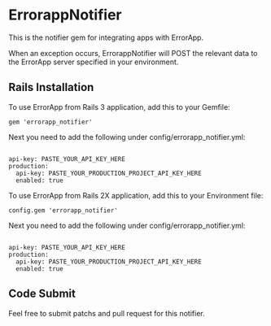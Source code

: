 ErrorappNotifier
================
This is the notifier gem for integrating apps with ErrorApp.

When an exception occurs, ErrorappNotifier will POST the relevant data to the ErrorApp server specified in your environment.

Rails Installation
------------------
To use ErrorApp from Rails 3 application, add this to your Gemfile:

<code>gem 'errorapp_notifier'</code>

Next you need to add the following under config/errorapp_notifier.yml:


<code>
api-key: PASTE_YOUR_API_KEY_HERE
production:
  api-key: PASTE_YOUR_PRODUCTION_PROJECT_API_KEY_HERE
  enabled: true
</code>

To use ErrorApp from Rails 2X application, add this to your Environment file:

<code>config.gem 'errorapp_notifier'</code>

Next you need to add the following under config/errorapp_notifier.yml:

<code>
api-key: PASTE_YOUR_API_KEY_HERE
production:
  api-key: PASTE_YOUR_PRODUCTION_PROJECT_API_KEY_HERE
  enabled: true
</code>


Code Submit
------------

Feel free to submit patchs and pull request for this notifier. 
